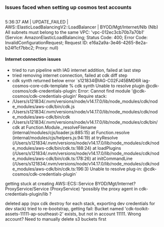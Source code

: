 ### Issues faced when setting up cosmos test accounts
##
5:36:37 AM | UPDATE_FAILED        | AWS::ElasticLoadBalancingV2::LoadBalancer | BYOD/Mgt/Internet/Nlb (Nlb) All subnets must belong to the same VPC: 'vpc-012ec3cb70b7a70b1' (Service: AmazonElasticLoadBalancing; Status Code: 400; Error Code: InvalidConfigurationRequest; Request ID: e16a2a9a-3e46-4265-8e2a-b24f1cf7bbc2; Proxy: null)

#### Internet connection issues
- tried to run pipeline with IAG internet addition, failed at last step
- tried removing internet connection, failed at cdk diff step
- cdk synth returned below error
`s121834@IAG-C02FJ45BMD6R iag-cosmos-core-cdk-template % cdk synth
Unable to resolve plugin @cdk-cosmos/cdk-credentials-plugin: Error: Cannot find module '@cdk-cosmos/cdk-credentials-plugin'
Require stack:
- /Users/s121834/.nvm/versions/node/v14.17.0/lib/node_modules/cdk/node_modules/aws-cdk/bin/cdk.js
- /Users/s121834/.nvm/versions/node/v14.17.0/lib/node_modules/cdk/node_modules/aws-cdk/bin/cdk
- /Users/s121834/.nvm/versions/node/v14.17.0/lib/node_modules/cdk/bin/cdk
    at Function.Module._resolveFilename (internal/modules/cjs/loader.js:885:15)
    at Function.resolve (internal/modules/cjs/helpers.js:94:19)
    at tryResolve (/Users/s121834/.nvm/versions/node/v14.17.0/lib/node_modules/cdk/node_modules/aws-cdk/bin/cdk.ts:188:24)
    at loadPlugins (/Users/s121834/.nvm/versions/node/v14.17.0/lib/node_modules/cdk/node_modules/aws-cdk/bin/cdk.ts:178:26)
    at initCommandLine (/Users/s121834/.nvm/versions/node/v14.17.0/lib/node_modules/cdk/node_modules/aws-cdk/bin/cdk.ts:196:3)
Unable to resolve plug-in: @cdk-cosmos/cdk-credentials-plugin`

getting stuck at creating AWS::ECS::Service BYOD/Mgt/Internet?ProxyService/Service (ProxyService)
^possibly the proxy agent in cdk-credentials-plugin/lib ?



deleted app (npx cdk destroy  for each stack, exporting dev credentials for dev stack)
tried to re-bootstrap, getting 
    fail: Bucket named 'cdk-toolkit-assets-11111-ap-southeast-2' exists, but not in account 11111. Wrong account?
Need to manually delete s3 buckets first

